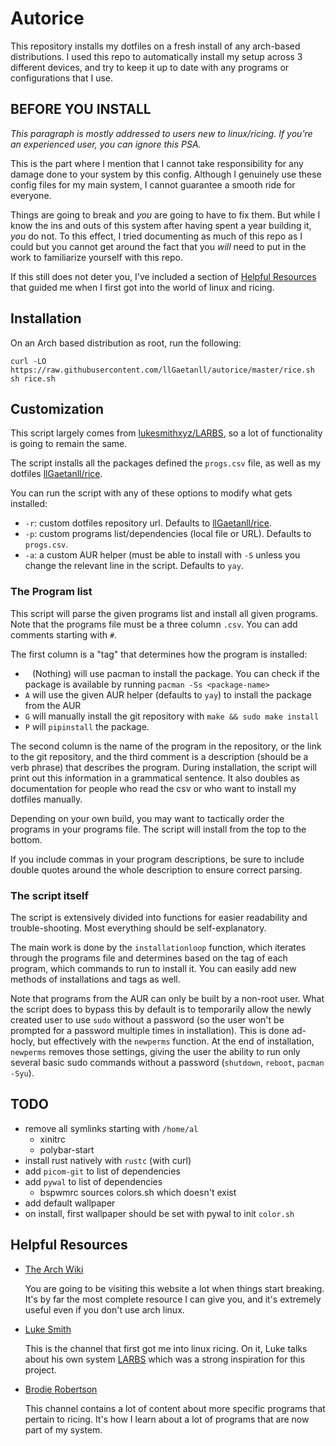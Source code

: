 # Autorice

This repository installs my dotfiles on a fresh install of any arch-based distributions. I used this repo to automatically install my setup across 3 different devices, and try to keep it up to date with any programs or configurations that I use.

## BEFORE YOU INSTALL

_This paragraph is mostly addressed to users new to linux/ricing. If you're an
experienced user, you can ignore this PSA._

This is the part where I mention that I cannot take responsibility for any damage
done to your system by this config. Although I genuinely use these config files
for my main system, I cannot guarantee a smooth ride for everyone.

Things are going to break and _you_ are going to have to fix them. But while I
know the ins and outs of this system after having spent a year building
it, _you_ do not. To this effect, I tried documenting as much of this repo as I
could but you cannot get around the fact that you _will_ need to put in the work
to familiarize yourself with this repo.

If this still does not deter you, I've included a section of [Helpful Resources](#helpful-resources) that guided me when I first got into the world of linux and ricing.

## Installation

On an Arch based distribution as root, run the following:

```
curl -LO https://raw.githubusercontent.com/llGaetanll/autorice/master/rice.sh
sh rice.sh
```

## Customization

This script largely comes from [lukesmithxyz/LARBS](https://github.com/lukesmithxyz/LARBS),
so a lot of functionality is going to remain the same.

The script installs all the packages defined the `progs.csv` file, as well as my dotfiles
[llGaetanll/rice](https://github.com/llGaetanll/rice).

You can run the script with any of these options to modify what gets installed:

- `-r`: custom dotfiles repository url. Defaults to [llGaetanll/rice](https://github.com/llGaetanll/rice).
- `-p`: custom programs list/dependencies (local file or URL). Defaults to `progs.csv`.
- `-a`: a custom AUR helper (must be able to install with `-S` unless you
  change the relevant line in the script. Defaults to `yay`.

### The Program list

This script will parse the given programs list and install all given programs. Note
that the programs file must be a three column `.csv`. You can add comments starting with `#`.

The first column is a "tag" that determines how the program is installed:

- ` ` (Nothing) will use pacman to install the package. You can check if the package is available by running `pacman -Ss <package-name>`
- `A` will use the given AUR helper (defaults to `yay`) to install the package from the AUR
- `G` will manually install the git repository with `make && sudo make install`
- `P` will `pipinstall` the package.

The second column is the name of the program in the repository, or the link to
the git repository, and the third comment is a description (should be a verb
phrase) that describes the program. During installation, the script will print out
this information in a grammatical sentence. It also doubles as documentation
for people who read the csv or who want to install my dotfiles manually.

Depending on your own build, you may want to tactically order the programs in
your programs file. The script will install from the top to the bottom.

If you include commas in your program descriptions, be sure to include double
quotes around the whole description to ensure correct parsing.

### The script itself

The script is extensively divided into functions for easier readability and
trouble-shooting. Most everything should be self-explanatory.

The main work is done by the `installationloop` function, which iterates
through the programs file and determines based on the tag of each program,
which commands to run to install it. You can easily add new methods of
installations and tags as well.

Note that programs from the AUR can only be built by a non-root user. What
the script does to bypass this by default is to temporarily allow the newly created
user to use `sudo` without a password (so the user won't be prompted for a
password multiple times in installation). This is done ad-hocly, but
effectively with the `newperms` function. At the end of installation,
`newperms` removes those settings, giving the user the ability to run only
several basic sudo commands without a password (`shutdown`, `reboot`,
`pacman -Syu`).

## TODO
- remove all symlinks starting with `/home/al`
  - xinitrc
  - polybar-start
- install rust natively with `rustc` (with curl)
- add `picom-git` to list of dependencies
- add `pywal` to list of dependencies
  - bspwmrc sources colors.sh which doesn't exist
- add default wallpaper
- on install, first wallpaper should be set with pywal to init `color.sh`

## Helpful Resources

- [The Arch Wiki](https://wiki.archlinux.org/)

  You are going to be visiting this website a lot when things start breaking.
  It's by far the most complete resource I can give you, and it's extremely
  useful even if you don't use arch linux.

- [Luke Smith](https://www.youtube.com/c/LukeSmithxyz)

  This is the channel that first got me into linux ricing. On it, Luke talks
  about his own system [LARBS](https://larbs.xyz) which was a strong inspiration
  for this project.

- [Brodie Robertson](https://www.youtube.com/c/BrodieRobertson)

  This channel contains a lot of content about more specific programs that
  pertain to ricing. It's how I learn about a lot of programs that are now part
  of my system.
